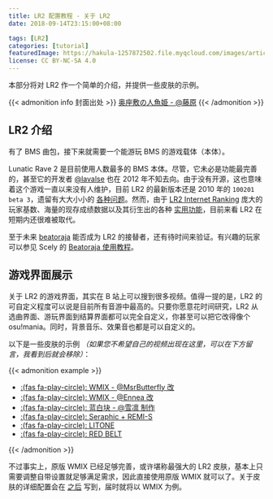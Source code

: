 ```yaml
---
title: LR2 配置教程 - 关于 LR2
date: 2018-09-14T23:15:00+08:00

tags: [LR2]
categories: [tutorial]
featuredImage: https://hakula-1257872502.file.myqcloud.com/images/article-covers/70624369.webp
license: CC BY-NC-SA 4.0
---
```


本部分将对 LR2 作一个简单的介绍，并提供一些皮肤的示例。

<!--more-->

{{< admonition info 封面出处 >}}
[奥座敷の人魚姫 - @藤原](https://www.pixiv.net/artworks/70624369)
{{< /admonition >}}

## LR2 介绍

有了 BMS 曲包，接下来就需要一个能游玩 BMS 的游戏载体（本体）。

Lunatic Rave 2 是目前使用人数最多的 BMS 本体。尽管，它未必是功能最完善的，甚至它的开发者 [@lavalse] 也在 2012 年不知去向。由于没有开源，这也意味着这个游戏一直以来没有人维护，目前 LR2 的最新版本还是 2010 年的 `100201 beta 3`，遗留有大大小小的 [各种问题](../notices)。然而，由于 [LR2 Internet Ranking](../internet-ranking) 庞大的玩家基数、海量的现存成绩数据以及其衍生出的各种 [实用功能](../tools)，目前来看 LR2 在短期内还很难被取代。

至于未来 [beatoraja] 能否成为 LR2 的接替者，还有待时间来验证。有兴趣的玩家可以参见 Scely 的 [Beatoraja 使用教程][beatoraja-guide]。

[@lavalse]: https://twitter.com/lavalse_
[beatoraja]: https://github.com/exch-bms2/beatoraja
[beatoraja-guide]: https://scelym.github.io/post/beatoraja-guide

## 游戏界面展示

关于 LR2 的游戏界面，其实在 B 站上可以搜到很多视频。值得一提的是，LR2 的可自定义程度可以说是目前所有音游中最高的。只要你愿意花时间研究，LR2 从选曲界面、游玩界面到结算界面都可以完全自定义，你甚至可以把它改得像个 osu!mania。同时，背景音乐、效果音也都是可以自定义的。

以下是一些皮肤的示例 *（如果您不希望自己的视频出现在这里，可以在下方留言，我看到后就会移除）*：

{{< admonition example >}}

- [:(fas fa-play-circle):  WMIX - @MsrButterfly 改](https://www.bilibili.com/video/BV1Sx411b7uH)
- [:(fas fa-play-circle):  WMIX - @Ennea 改](https://www.bilibili.com/video/BV1hs411L7YY)
- [:(fas fa-play-circle):  蓝白块 - @雪凛 制作](https://www.bilibili.com/video/BV1d44y1Y7sC)
- [:(fas fa-play-circle):  Seraphic + REMI-S](https://www.bilibili.com/video/BV15s411J7oi)
- [:(fas fa-play-circle):  LITONE](https://www.bilibili.com/video/BV1Q4411n7gv)
- [:(fas fa-play-circle):  RED BELT](https://www.bilibili.com/video/BV1RW411N7yh)

{{< /admonition >}}

不过事实上，原版 WMIX 已经足够完善，或许堪称最强大的 LR2 皮肤，基本上只需要调整自带设置就足够满足需求，因此直接使用原版 WMIX 就可以了。关于皮肤的详细配置会在 [之后](../wmix) 写到，届时就将以 WMIX 为例。
